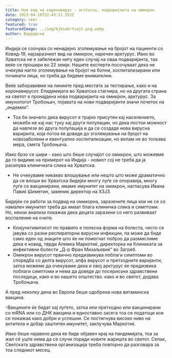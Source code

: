 ```yaml
---
title: Нов вид на коронавирус - arcturus, подваријанта на омикрон
date: 2023-04-16T22:43:11.552Z
category: свет
featured: true
featuredImage: ../img/bjksakrtsajt.png.webp
author: Вардарски
---
```


Индија се соочува со ненадејно зголемување на бројот на пациенти со Ковид-19, најзаразниот вид на омикрон, наречен арктурус. Иако во Хрватска не е забележан ниту еден случај на оваа подваријанта, таа веќе се прошири во 22 земји. Нашите експерти посочуваат дека не очекува нагло зголемување на бројот на болни, хоспитализирани или починати лица, но треба да бидеме внимателни.

Веќе заборавивме на линиите пред местата за тестирање, како и на коронавирусот. Епидемијата во Хрватска стагнира, но на другата страна на светот е пронајдена нова подваријанта на омикрон, арктурус. За имунологот Тробоњач, појавата на нови подваријанти значи почеток на „ендемик“.

- Тоа би значело дека вирусот е трајно присутен кај населението, можеби не кај нас туку кај други популации, но дека постои можност да навлезе во друга популација и да се создаде нова вирусна варијанта, која потоа ќе доведе до зголемување на бројот на новозаболени и евентуално хоспитализации, но велам не во толкава мера, смета Тробоњача.

Иако брзо се шири - како што беше случајот со омикрон, што можевме да го видиме на примерот на Индија - новиот сој не треба да ја расипува клиничката слика на Хрватска.

- Не очекуваме никакво влошување или нешто што може драматично да се влоши во Хрватска бидејќи многу луѓе се опоравија, многу луѓе се вакцинирани, имаме имунитет на омикрон, нагласува Ивана Павиќ Шиметин, заменик директор на ХЗЈЗ.

Бидејќи се работи за подвид на омикорна, заразените лица кои не се со намален имунитет треба да имаат блага клиничка слика и симптоми. Но, некои анализи покажаа дека децата заразени со него развиваат воспаление на очите.

- Конјунктивитисот по правило е полесна форма на болеста, често се јавува со разни респираторни вирусни инфекции, па може да биде само еден од знаците што ќе ни помогнат побрзо да размислиме дека е ковид, тврди Алемка Маркотиќ, директорка на Клиниката за инфективни болести „Д-р Фран Михаљевиќ“ во Загреб.
- Омикрон вирусот првично предизвикува поблаги симптоми во споредба со делта вирусот, алфа вирусот и претходните варијанти, затоа можеме да очекуваме дека и овој арктурус ќе предизвика поблаги симптоми и нема да доведе до посериозни здравствени последици, како и во нашето општество. како и во светот, додава Тробоњача.

А пред неколку дена во Европа беше одобрена нова витаминска вакцина.

\-Вакцините ќе бидат кај луѓето, затоа или претходно или вакцинирани со mRNA или со ДНК вакцина и едноставно засега тоа се податоци кои се покажаа како добри и успешни. Се постигнува високо ниво на антитела и добар заштитен имунитет, заклучува Маркотиќ.

Иако беше најавено дека ќе биде објавен крај на пандемијата, тоа за жал сè уште нема да се случи поради новите жаришта во светот. Сепак, Светската здравствена организација треба повторно да разговара за тоа следниот месец.
